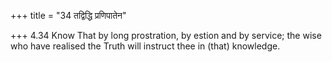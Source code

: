 +++
title = "34 तद्विद्धि प्रणिपातेन"

+++
4.34 Know That by long prostration, by estion and by service; the wise
who have realised the Truth will instruct thee in (that) knowledge.
